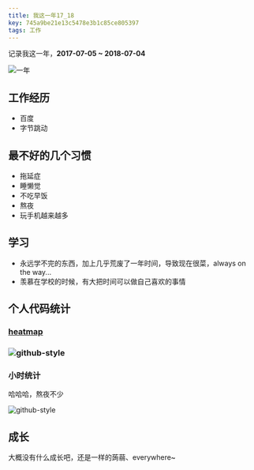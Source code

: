```yaml
---
title: 我这一年17_18
key: 745a9be21e13c5478e3b1c85ce805397
tags: 工作
---
```


记录我这一年，**2017-07-05 ~ 2018-07-04**

![一年](http://118.24.108.205:8086/pic/blog/one-year.png)

<!--more-->

## 工作经历

- 百度
- 字节跳动

## 最不好的几个习惯

- 拖延症
- 睡懒觉
- 不吃早饭
- 熬夜
- 玩手机越来越多

## 学习

- 永远学不完的东西，加上几乎荒废了一年时间，导致现在很菜，always on the way...
- 羡慕在学校的时候，有大把时间可以做自己喜欢的事情

## 个人代码统计

### [heatmap](https://github.com/kevinsqi/react-calendar-heatmap)

### ![github-style](https://hate13-blog-1251885630.cos.ap-chengdu.myqcloud.com/2017-code-github-style.png)

### 小时统计

哈哈哈，熬夜不少

![github-style](http://118.24.108.205:8086/pic/blog/2017-code-hour.png)

## 成长

大概没有什么成长吧，还是一样的蒟蒻、everywhere~